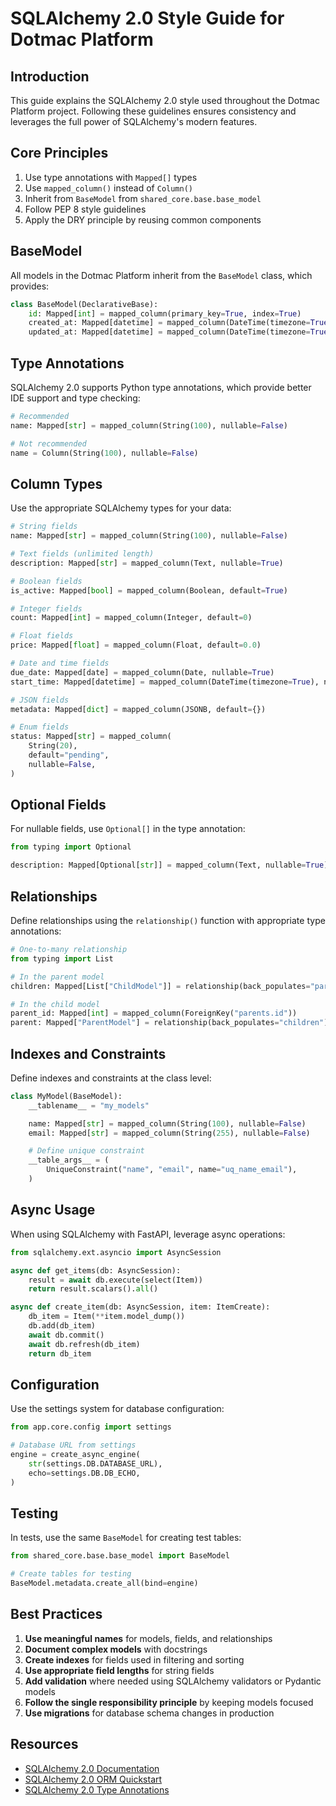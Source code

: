 # SQLAlchemy 2.0 Style Guide for Dotmac Platform

## Introduction

This guide explains the SQLAlchemy 2.0 style used throughout the Dotmac Platform project. Following these guidelines ensures consistency and leverages the full power of SQLAlchemy's modern features.

## Core Principles

1. Use type annotations with `Mapped[]` types
2. Use `mapped_column()` instead of `Column()`
3. Inherit from `BaseModel` from `shared_core.base.base_model`
4. Follow PEP 8 style guidelines
5. Apply the DRY principle by reusing common components

## BaseModel

All models in the Dotmac Platform inherit from the `BaseModel` class, which provides:

```python
class BaseModel(DeclarativeBase):
    id: Mapped[int] = mapped_column(primary_key=True, index=True)
    created_at: Mapped[datetime] = mapped_column(DateTime(timezone=True), server_default=func.now(), nullable=False)
    updated_at: Mapped[datetime] = mapped_column(DateTime(timezone=True), onupdate=func.now(), nullable=False)
```

## Type Annotations

SQLAlchemy 2.0 supports Python type annotations, which provide better IDE support and type checking:

```python
# Recommended
name: Mapped[str] = mapped_column(String(100), nullable=False)

# Not recommended
name = Column(String(100), nullable=False)
```

## Column Types

Use the appropriate SQLAlchemy types for your data:

```python
# String fields
name: Mapped[str] = mapped_column(String(100), nullable=False)

# Text fields (unlimited length)
description: Mapped[str] = mapped_column(Text, nullable=True)

# Boolean fields
is_active: Mapped[bool] = mapped_column(Boolean, default=True)

# Integer fields
count: Mapped[int] = mapped_column(Integer, default=0)

# Float fields
price: Mapped[float] = mapped_column(Float, default=0.0)

# Date and time fields
due_date: Mapped[date] = mapped_column(Date, nullable=True)
start_time: Mapped[datetime] = mapped_column(DateTime(timezone=True), nullable=True)

# JSON fields
metadata: Mapped[dict] = mapped_column(JSONB, default={})

# Enum fields
status: Mapped[str] = mapped_column(
    String(20),
    default="pending",
    nullable=False,
)
```

## Optional Fields

For nullable fields, use `Optional[]` in the type annotation:

```python
from typing import Optional

description: Mapped[Optional[str]] = mapped_column(Text, nullable=True)
```

## Relationships

Define relationships using the `relationship()` function with appropriate type annotations:

```python
# One-to-many relationship
from typing import List

# In the parent model
children: Mapped[List["ChildModel"]] = relationship(back_populates="parent")

# In the child model
parent_id: Mapped[int] = mapped_column(ForeignKey("parents.id"))
parent: Mapped["ParentModel"] = relationship(back_populates="children")
```

## Indexes and Constraints

Define indexes and constraints at the class level:

```python
class MyModel(BaseModel):
    __tablename__ = "my_models"

    name: Mapped[str] = mapped_column(String(100), nullable=False)
    email: Mapped[str] = mapped_column(String(255), nullable=False)

    # Define unique constraint
    __table_args__ = (
        UniqueConstraint("name", "email", name="uq_name_email"),
    )
```

## Async Usage

When using SQLAlchemy with FastAPI, leverage async operations:

```python
from sqlalchemy.ext.asyncio import AsyncSession

async def get_items(db: AsyncSession):
    result = await db.execute(select(Item))
    return result.scalars().all()

async def create_item(db: AsyncSession, item: ItemCreate):
    db_item = Item(**item.model_dump())
    db.add(db_item)
    await db.commit()
    await db.refresh(db_item)
    return db_item
```

## Configuration

Use the settings system for database configuration:

```python
from app.core.config import settings

# Database URL from settings
engine = create_async_engine(
    str(settings.DB.DATABASE_URL),
    echo=settings.DB.DB_ECHO,
)
```

## Testing

In tests, use the same `BaseModel` for creating test tables:

```python
from shared_core.base.base_model import BaseModel

# Create tables for testing
BaseModel.metadata.create_all(bind=engine)
```

## Best Practices

1. **Use meaningful names** for models, fields, and relationships
2. **Document complex models** with docstrings
3. **Create indexes** for fields used in filtering and sorting
4. **Use appropriate field lengths** for string fields
5. **Add validation** where needed using SQLAlchemy validators or Pydantic models
6. **Follow the single responsibility principle** by keeping models focused
7. **Use migrations** for database schema changes in production

## Resources

- [SQLAlchemy 2.0 Documentation](https://docs.sqlalchemy.org/en/20/)
- [SQLAlchemy 2.0 ORM Quickstart](https://docs.sqlalchemy.org/en/20/orm/quickstart.html)
- [SQLAlchemy 2.0 Type Annotations](https://docs.sqlalchemy.org/en/20/orm/declarative_styles.html#declarative-with-type-annotated-mapped-columns)

